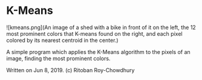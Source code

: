 # K-Means
![kmeans.png](An image of a shed with a bike in front of it on the left, the 12 most prominent colors that K-means found on the right, and each pixel colored by its nearest centroid in the center.)

 A simple program which applies the K-Means algorithm to the pixels of an image, finding the most prominent colors. 

Written on Jun 8, 2019. (c) Ritoban Roy-Chowdhury

